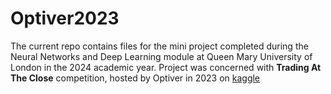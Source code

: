 # Optiver2023

The current repo contains files for the mini project completed during the Neural Networks and Deep Learning module at Queen Mary University of London in the 2024 academic year.
Project was concerned with **Trading At The Close** competition, hosted by Optiver in 2023 on [kaggle](https://www.kaggle.com/competitions/optiver-trading-at-the-close)

